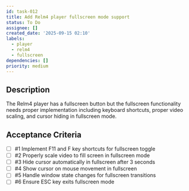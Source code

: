 ```yaml
---
id: task-012
title: Add Relm4 player fullscreen mode support
status: To Do
assignee: []
created_date: '2025-09-15 02:10'
labels:
  - player
  - relm4
  - fullscreen
dependencies: []
priority: medium
---
```


## Description

The Relm4 player has a fullscreen button but the fullscreen functionality needs proper implementation including keyboard shortcuts, proper video scaling, and cursor hiding in fullscreen mode.

## Acceptance Criteria
<!-- AC:BEGIN -->
- [ ] #1 Implement F11 and F key shortcuts for fullscreen toggle
- [ ] #2 Properly scale video to fill screen in fullscreen mode
- [ ] #3 Hide cursor automatically in fullscreen after 3 seconds
- [ ] #4 Show cursor on mouse movement in fullscreen
- [ ] #5 Handle window state changes for fullscreen transitions
- [ ] #6 Ensure ESC key exits fullscreen mode
<!-- AC:END -->
